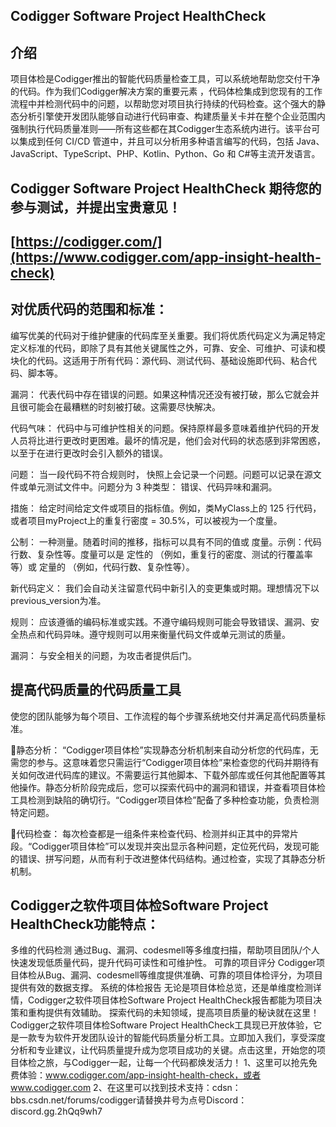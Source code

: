 ## Codigger Software Project HealthCheck
## 介绍
项目体检是Codigger推出的智能代码质量检查工具，可以系统地帮助您交付干净的代码。作为我们Codigger解决方案的重要元素 ，代码体检集成到您现有的工作流程中并检测代码中的问题，以帮助您对项目执行持续的代码检查。这个强大的静态分析引擎使开发团队能够自动进行代码审查、构建质量关卡并在整个企业范围内强制执行代码质量准则——所有这些都在其Codigger生态系统内进行。该平台可以集成到任何 CI/CD 管道中，并且可以分析用多种语言编写的代码，包括 Java、JavaScript、TypeScript、PHP、Kotlin、Python、Go 和 C#等主流开发语言。

## Codigger Software Project HealthCheck 期待您的参与测试，并提出宝贵意见！
## [https://codigger.com/](https://www.codigger.com/app-insight-health-check)

## 对优质代码的范围和标准：
编写优美的代码对于维护健康的代码库至关重要。我们将优质代码定义为满足特定定义标准的代码，即除了具有其他关键属性之外，可靠、安全、可维护、可读和模块化的代码。这适用于所有代码：源代码、测试代码、基础设施即代码、粘合代码、脚本等。

漏洞： 代表代码中存在错误的问题。如果这种情况还没有被打破，那么它就会并且很可能会在最糟糕的时刻被打破。这需要尽快解决。

代码气味： 代码中与可维护性相关的问题。保持原样最多意味着维护代码的开发人员将比进行更改时更困难。最坏的情况是，他们会对代码的状态感到非常困惑，以至于在进行更改时会引入额外的错误。

问题： 当一段代码不符合规则时， 快照上会记录一个问题。问题可以记录在源文件或单元测试文件中。问题分为 3 种类型： 错误、代码异味和漏洞。

措施： 给定时间给定文件或项目的指标值。例如，类MyClass上的 125 行代码，或者项目myProject上的重复行密度 = 30.5%，可以被视为一个度量。

公制： 一种测量。随着时间的推移，指标可以具有不同的值或 度量。示例：代码行数、复杂性等。度量可以是 定性的 （例如，重复行的密度、测试的行覆盖率等）或 定量的 （例如，代码行数、复杂性等）。

新代码定义： 我们会自动关注留意代码中新引入的变更集或时期。理想情况下以 previous_version为准。

规则： 应该遵循的编码标准或实践。不遵守编码规则可能会导致错误、漏洞、安全热点和代码异味。遵守规则可以用来衡量代码文件或单元测试的质量。

漏洞： 与安全相关的问题，为攻击者提供后门。

## 提高代码质量的代码质量工具
使您的团队能够为每个项目、工作流程的每个步骤系统地交付并满足高代码质量标准。

静态分析：
“Codigger项目体检”实现静态分析机制来自动分析您的代码库，无需您的参与。这意味着您只需运行“Codigger项目体检”来检查您的代码并期待有关如何改进代码库的建议。不需要运行其他脚本、下载外部库或任何其他配置等其他操作。静态分析阶段完成后，您可以探索代码中的漏洞和错误，并查看项目体检工具检测到缺陷的确切行。“Codigger项目体检”配备了多种检查功能，负责检测特定问题。

代码检查：
每次检查都是一组条件来检查代码、检测并纠正其中的异常片段。“Codigger项目体检”可以发现并突出显示各种问题，定位死代码，发现可能的错误、拼写问题，从而有利于改进整体代码结构。通过检查，实现了其静态分析机制。

## Codigger之软件项目体检Software Project HealthCheck功能特点：
多维的代码检测
通过Bug、漏洞、codesmell等多维度扫描，帮助项目团队/个人快速发现低质量代码，提升代码可读性和可维护性。
可靠的项目评分
Codigger项目体检从Bug、漏洞、codesmell等维度提供准确、可靠的项目体检评分，为项目提供有效的数据支撑。
系统的体检报告
无论是项目体检总览，还是单维度检测详情，Codigger之软件项目体检Software Project HealthCheck报告都能为项目决策和重构提供有效辅助。
探索代码的未知领域，提高项目质量的秘诀就在这里！Codigger之软件项目体检Software Project HealthCheck工具现已开放体验，它是一款专为软件开发团队设计的智能代码质量分析工具。立即加入我们，享受深度分析和专业建议，让代码质量提升成为您项目成功的关键。点击这里，开始您的项目体检之旅，与Codigger一起，让每一个代码都焕发活力！
1、这里可以抢先免费体验：www.codigger.com/app-insight-health-check，或者www.codigger.com
2、在这里可以找到技术支持：cdsn：bbs.csdn.net/forums/codigger请替换井号为点号Discord：discord.gg.2hQq9wh7
